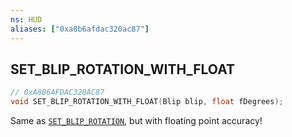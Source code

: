 ```yaml
---
ns: HUD
aliases: ["0xa8b6afdac320ac87"]
---
```

## SET_BLIP_ROTATION_WITH_FLOAT

```c
// 0xA8B6AFDAC320AC87
void SET_BLIP_ROTATION_WITH_FLOAT(Blip blip, float fDegrees);
```

Same as [`SET_BLIP_ROTATION`](#_0xF87683CDF73C3F6E), but with floating point accuracy!

